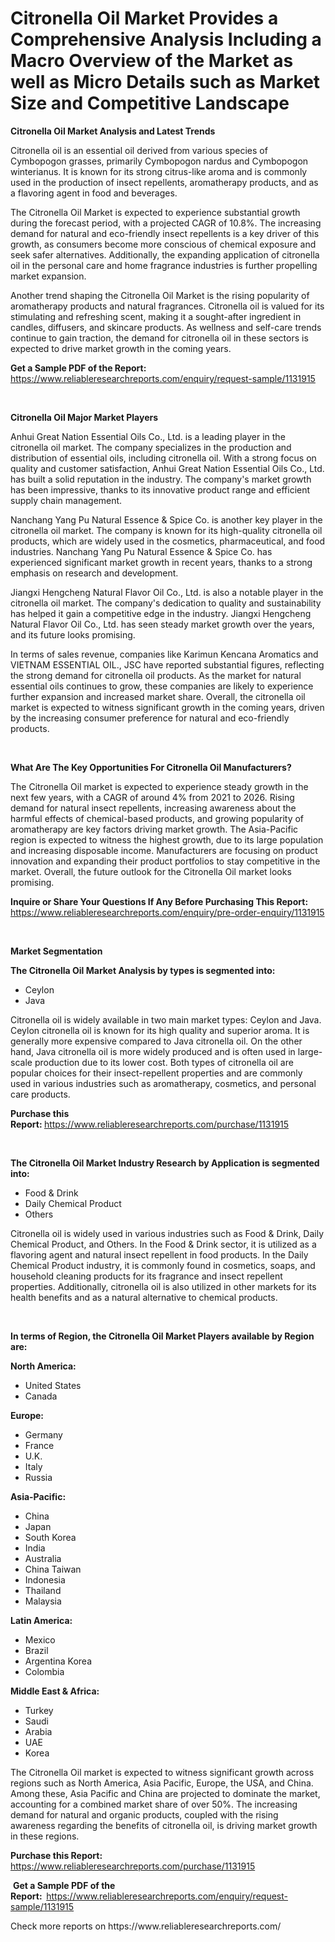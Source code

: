 <p><h1>Citronella Oil Market Provides a Comprehensive Analysis Including a Macro Overview of the Market as well as Micro Details such as Market Size and Competitive Landscape</h1></p><p><strong>Citronella Oil Market Analysis and Latest Trends</strong></p>
<p><p>Citronella oil is an essential oil derived from various species of Cymbopogon grasses, primarily Cymbopogon nardus and Cymbopogon winterianus. It is known for its strong citrus-like aroma and is commonly used in the production of insect repellents, aromatherapy products, and as a flavoring agent in food and beverages.</p><p>The Citronella Oil Market is expected to experience substantial growth during the forecast period, with a projected CAGR of 10.8%. The increasing demand for natural and eco-friendly insect repellents is a key driver of this growth, as consumers become more conscious of chemical exposure and seek safer alternatives. Additionally, the expanding application of citronella oil in the personal care and home fragrance industries is further propelling market expansion.</p><p>Another trend shaping the Citronella Oil Market is the rising popularity of aromatherapy products and natural fragrances. Citronella oil is valued for its stimulating and refreshing scent, making it a sought-after ingredient in candles, diffusers, and skincare products. As wellness and self-care trends continue to gain traction, the demand for citronella oil in these sectors is expected to drive market growth in the coming years.</p></p>
<p><strong>Get a Sample PDF of the Report:&nbsp;</strong> <a href="https://www.reliableresearchreports.com/enquiry/request-sample/1131915">https://www.reliableresearchreports.com/enquiry/request-sample/1131915</a></p>
<p>&nbsp;</p>
<p><strong>Citronella Oil Major Market Players</strong></p>
<p><p>Anhui Great Nation Essential Oils Co., Ltd. is a leading player in the citronella oil market. The company specializes in the production and distribution of essential oils, including citronella oil. With a strong focus on quality and customer satisfaction, Anhui Great Nation Essential Oils Co., Ltd. has built a solid reputation in the industry. The company's market growth has been impressive, thanks to its innovative product range and efficient supply chain management.</p><p>Nanchang Yang Pu Natural Essence & Spice Co. is another key player in the citronella oil market. The company is known for its high-quality citronella oil products, which are widely used in the cosmetics, pharmaceutical, and food industries. Nanchang Yang Pu Natural Essence & Spice Co. has experienced significant market growth in recent years, thanks to a strong emphasis on research and development.</p><p>Jiangxi Hengcheng Natural Flavor Oil Co., Ltd. is also a notable player in the citronella oil market. The company's dedication to quality and sustainability has helped it gain a competitive edge in the industry. Jiangxi Hengcheng Natural Flavor Oil Co., Ltd. has seen steady market growth over the years, and its future looks promising.</p><p>In terms of sales revenue, companies like Karimun Kencana Aromatics and VIETNAM ESSENTIAL OIL., JSC have reported substantial figures, reflecting the strong demand for citronella oil products. As the market for natural essential oils continues to grow, these companies are likely to experience further expansion and increased market share. Overall, the citronella oil market is expected to witness significant growth in the coming years, driven by the increasing consumer preference for natural and eco-friendly products.</p></p>
<p>&nbsp;</p>
<p><strong>What Are The Key Opportunities For Citronella Oil Manufacturers?</strong></p>
<p><p>The Citronella Oil market is expected to experience steady growth in the next few years, with a CAGR of around 4% from 2021 to 2026. Rising demand for natural insect repellents, increasing awareness about the harmful effects of chemical-based products, and growing popularity of aromatherapy are key factors driving market growth. The Asia-Pacific region is expected to witness the highest growth, due to its large population and increasing disposable income. Manufacturers are focusing on product innovation and expanding their product portfolios to stay competitive in the market. Overall, the future outlook for the Citronella Oil market looks promising.</p></p>
<p><strong>Inquire or Share Your Questions If Any Before Purchasing This Report:</strong> <a href="https://www.reliableresearchreports.com/enquiry/pre-order-enquiry/1131915">https://www.reliableresearchreports.com/enquiry/pre-order-enquiry/1131915</a></p>
<p>&nbsp;</p>
<p><strong>Market Segmentation</strong></p>
<p><strong>The Citronella Oil Market Analysis by types is segmented into:</strong></p>
<p><ul><li>Ceylon</li><li>Java</li></ul></p>
<p><p>Citronella oil is widely available in two main market types: Ceylon and Java. Ceylon citronella oil is known for its high quality and superior aroma. It is generally more expensive compared to Java citronella oil. On the other hand, Java citronella oil is more widely produced and is often used in large-scale production due to its lower cost. Both types of citronella oil are popular choices for their insect-repellent properties and are commonly used in various industries such as aromatherapy, cosmetics, and personal care products.</p></p>
<p><strong>Purchase this Report:&nbsp;</strong><a href="https://www.reliableresearchreports.com/purchase/1131915">https://www.reliableresearchreports.com/purchase/1131915</a></p>
<p>&nbsp;</p>
<p><strong>The Citronella Oil Market Industry Research by Application is segmented into:</strong></p>
<p><ul><li>Food & Drink</li><li>Daily Chemical Product</li><li>Others</li></ul></p>
<p><p>Citronella oil is widely used in various industries such as Food & Drink, Daily Chemical Product, and Others. In the Food & Drink sector, it is utilized as a flavoring agent and natural insect repellent in food products. In the Daily Chemical Product industry, it is commonly found in cosmetics, soaps, and household cleaning products for its fragrance and insect repellent properties. Additionally, citronella oil is also utilized in other markets for its health benefits and as a natural alternative to chemical products.</p></p>
<p>&nbsp;</p>
<p><strong>In terms of Region, the Citronella Oil Market Players available by Region are:</strong></p>
<p>
    <p> <strong> North America: </strong>
        <ul>
            <li>United States</li>
            <li>Canada</li>
        </ul>
        </p> 
    <p> <strong> Europe: </strong>
        <ul>
            <li>Germany</li>
            <li>France</li>
            <li>U.K.</li>
            <li>Italy</li>
            <li>Russia</li>
        </ul>
        </p> 
    <p> <strong> Asia-Pacific: </strong>
        <ul>
            <li>China</li>
            <li>Japan</li>
            <li>South Korea</li>
            <li>India</li>
            <li>Australia</li>
            <li>China Taiwan</li>
            <li>Indonesia</li>
            <li>Thailand</li>
            <li>Malaysia</li>
        </ul>
        </p> 
    <p> <strong> Latin America: </strong>
        <ul>
            <li>Mexico</li>
            <li>Brazil</li>
            <li>Argentina Korea</li>
            <li>Colombia</li>
        </ul>
        </p> 
    <p> <strong> Middle East & Africa: </strong>
        <ul>
            <li>Turkey</li>
            <li>Saudi</li>
            <li>Arabia</li>
            <li>UAE</li>
            <li>Korea</li>
        </ul>
    </p>
    </p>
<p><p>The Citronella Oil market is expected to witness significant growth across regions such as North America, Asia Pacific, Europe, the USA, and China. Among these, Asia Pacific and China are projected to dominate the market, accounting for a combined market share of over 50%. The increasing demand for natural and organic products, coupled with the rising awareness regarding the benefits of citronella oil, is driving market growth in these regions.</p></p>
<p><strong>Purchase this Report: </strong><a href="https://www.reliableresearchreports.com/purchase/1131915">https://www.reliableresearchreports.com/purchase/1131915</a></p>
<p>&nbsp;<strong>Get a Sample PDF of the Report:&nbsp;&nbsp;</strong><a href="https://www.reliableresearchreports.com/enquiry/request-sample/1131915">https://www.reliableresearchreports.com/enquiry/request-sample/1131915</a></p>
<p><strong></strong></p>
<p>Check more reports on https://www.reliableresearchreports.com/</p>